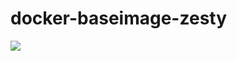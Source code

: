 # docker-baseimage-zesty

[![](https://images.microbadger.com/badges/image/mcfio/zesty.svg)](https://microbadger.com/images/mcfio/zesty "Get your own image badge on microbadger.com")